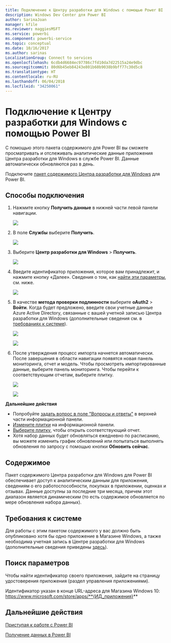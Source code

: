 ```yaml
---
title: Подключение к Центру разработки для Windows с помощью Power BI
description: Windows Dev Center для Power BI
author: SarinaJoan
manager: kfile
ms.reviewer: maggiesMSFT
ms.service: powerbi
ms.component: powerbi-service
ms.topic: conceptual
ms.date: 10/16/2017
ms.author: sarinas
LocalizationGroup: Connect to services
ms.openlocfilehash: 6cdb4d6684ec97786c7fd10da7d22515a24e9dbc
ms.sourcegitcommit: 80d6b45eb84243e801b60b9038b9bff77c30d5c8
ms.translationtype: HT
ms.contentlocale: ru-RU
ms.lasthandoff: 06/04/2018
ms.locfileid: "34250061"
---
```

# <a name="connect-to-windows-dev-center-with-power-bi"></a>Подключение к Центру разработки для Windows с помощью Power BI
С помощью этого пакета содержимого для Power BI вы сможете просматривать и отслеживать аналитические данные приложения Центра разработки для Windows в службе Power BI. Данные автоматически обновляются раз в день.

Подключите [пакет содержимого Центра разработки для Windows](https://app.powerbi.com/getdata/services/devcenter) для Power BI.

## <a name="how-to-connect"></a>Способы подключения
1. Нажмите кнопку **Получить данные** в нижней части левой панели навигации.
   
   ![](media/service-connect-to-windows-dev-center/getdata.png)
2. В поле **Службы** выберите **Получить**.
   
   ![](media/service-connect-to-windows-dev-center/services.png)
3. Выберите **Центр разработки для Windows** \> **Получить**.
   
   ![](media/service-connect-to-windows-dev-center/windowsdev.png)
4. Введите идентификатор приложения, которое вам принадлежит, и нажмите кнопку «Далее». Сведения о том, как [найти эти параметры](#FindingParams), см. ниже.
   
   ![](media/service-connect-to-windows-dev-center/params.png)
5. В качестве **метода проверки подлинности** выберите **oAuth2** \> **Войти**. Когда будет предложено, введите свои учетные данные Azure Active Directory, связанные с вашей учетной записью Центра разработки для Windows (дополнительные сведения см. в [требованиях к системе](#Requirements)).
   
    ![](media/service-connect-to-windows-dev-center/creds.png)
   
    ![](media/service-connect-to-windows-dev-center/creds2.png)
6. После утверждения процесс импорта начнется автоматически. После завершения в области навигации появятся новая панель мониторинга, отчет и модель. Чтобы просмотреть импортированные данные, выберите панель мониторинга. Чтобы перейти к соответствующим отчетам, выберите плитку.
   
    ![](media/service-connect-to-windows-dev-center/dashboard.png)
   
    ![](media/service-connect-to-windows-dev-center/report.png)

**Дальнейшие действия**

* Попробуйте [задать вопрос в поле "Вопросы и ответы"](power-bi-q-and-a.md) в верхней части информационной панели.
* [Измените плитки](service-dashboard-edit-tile.md) на информационной панели.
* [Выберите плитку](service-dashboard-tiles.md), чтобы открыть соответствующий отчет.
* Хотя набор данных будет обновляться ежедневно по расписанию, вы можете изменить график обновлений или попытаться выполнять обновления по запросу с помощью кнопки **Обновить сейчас**.

## <a name="whats-included"></a>Содержимое
Пакет содержимого Центра разработки для Windows для Power BI обеспечивает доступ к аналитическим данным для приложения, сведениям о его работоспособности, покупках в приложении, оценках и отзывах. Данные доступны за последние три месяца, причем этот диапазон является динамическим (то есть содержимое обновляется по мере обновления набора данных).

<a name="Requirements"></a>

## <a name="system-requirements"></a>Требования к системе
Для работы с этим пакетом содержимого у вас должно быть опубликовано хотя бы одно приложение в Магазине Windows, а также необходима учетная запись в Центре разработки для Windows (дополнительные сведения приведены [здесь](https://msdn.microsoft.com/windows/uwp/publish/manage-account-users)).

<a name="FindingParams"></a>

## <a name="finding-parameters"></a>Поиск параметров
Чтобы найти идентификатор своего приложения, зайдите на страницу удостоверения приложения (раздел управления приложениями).

Идентификатор указан в конце URL-адреса для Магазина Windows 10: https://www.microsoft.com/store/apps/**{ИД_приложения}**

## <a name="next-steps"></a>Дальнейшие действия
[Приступая к работе с Power BI](service-get-started.md)

[Получение данных в Power BI](service-get-data.md)

